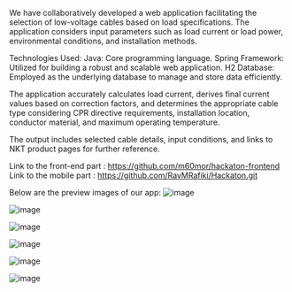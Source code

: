 We have collaboratively developed a web application facilitating the selection of low-voltage cables based on load specifications. The application considers input parameters such as load current or load power, environmental conditions, and installation methods.

Technologies Used:
Java: Core programming language.
Spring Framework: Utilized for building a robust and scalable web application.
H2 Database: Employed as the underlying database to manage and store data efficiently.

The application accurately calculates load current, derives final current values based on correction factors, and determines the appropriate cable type considering CPR directive requirements, installation location, conductor material, and maximum operating temperature.

The output includes selected cable details, input conditions, and links to NKT product pages for further reference.

Link to the front-end part : https://github.com/m60mor/hackaton-frontend
Link to the mobile part : https://github.com/RavMRafiki/Hackaton.git

Below are the preview images of our app:
![image](https://github.com/KubaProg/hackathon-backend/assets/70453666/9482d66f-99b1-4424-8b67-b7cae7338596)

![image](https://github.com/KubaProg/hackathon-backend/assets/70453666/5b290cf3-679a-4145-8bd1-bff0098bff56)

![image](https://github.com/KubaProg/hackathon-backend/assets/70453666/05a2fa2a-c66d-452a-a029-6703bede60b0)

![image](https://github.com/KubaProg/hackathon-backend/assets/70453666/24e36ce9-7b74-47ac-b72c-04944865306d)

![image](https://github.com/KubaProg/hackathon-backend/assets/70453666/bdf93cb7-4058-4bee-99a8-44974eaff1c2)

![image](https://github.com/KubaProg/hackathon-backend/assets/70453666/8a9d7980-c2e8-4855-ac84-b3d0221f8995)

